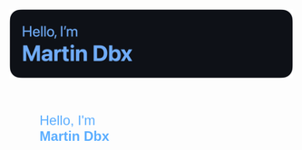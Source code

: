 <img alt="Martin Dbx" width="500" src="resources/banner2.png">

<pre>
    <code>
        <span style="color: #5CAEFF; font-family: Helvetica; font-size: 2em;">
        Hello, I'm
        <b>Martin Dbx</b>
        </span>
    </code>
</pre>
